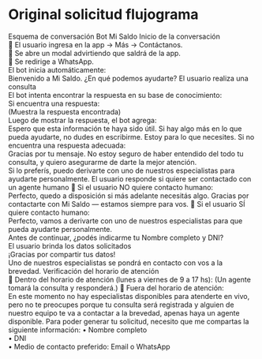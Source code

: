 # Original solicitud flujograma
Esquema de conversación Bot Mi Saldo  Inicio de la conversación  
 El usuario ingresa en la app → Más → Contáctanos.  
 Se abre un modal advirtiendo que saldrá de la app.  
 Se redirige a WhatsApp.  
El bot inicia automáticamente:  
Bienvenido a Mi Saldo. ¿En qué podemos ayudarte? 
El usuario realiza una consulta  
El bot intenta encontrar la respuesta en su base de conocimiento:  
Si encuentra una respuesta:  
(Muestra la respuesta encontrada)  
Luego de mostrar la respuesta, el bot agrega:  
Espero que esta información te haya sido útil. Si hay algo más en lo que pueda  ayudarte, no dudes en escribirme. Estoy para lo que necesites. 
Si no encuentra una respuesta adecuada:  
Gracias por tu mensaje. No estoy seguro de haber entendido del todo tu consulta,  y quiero asegurarme de darte la mejor atención.  
Si lo preferís, puedo derivarte con uno de nuestros especialistas para ayudarte  personalmente.
El usuario responde si quiere ser contactado con un agente humano   Si el usuario NO quiere contacto humano:  
Perfecto, quedo a disposición si más adelante necesitás algo. Gracias por  contactarte con Mi Saldo — estamos siempre para vos. 
 Si el usuario SÍ quiere contacto humano:  
Perfecto, vamos a derivarte con uno de nuestros especialistas para que pueda  ayudarte personalmente.  
Antes de continuar, ¿podés indicarme tu Nombre completo y DNI?  
El usuario brinda los datos solicitados  
¡Gracias por compartir tus datos!  
Uno de nuestros especialistas se pondrá en contacto con vos a la brevedad. 
Verificación del horario de atención  
 Dentro del horario de atención (lunes a viernes de 9 a 17 hs):  (Un agente tomará la consulta y responderá.) 
 Fuera del horario de atención:  
En este momento no hay especialistas disponibles para atenderte en vivo, pero  no te preocupes porque tu consulta será registrada y alguien de nuestro equipo  te va a contactar a la brevedad, apenas haya un agente disponible.  Para poder generar tu solicitud, necesito que me compartas la siguiente  información: 
• Nombre completo  
• DNI  
• Medio de contacto preferido: Email o WhatsApp 
